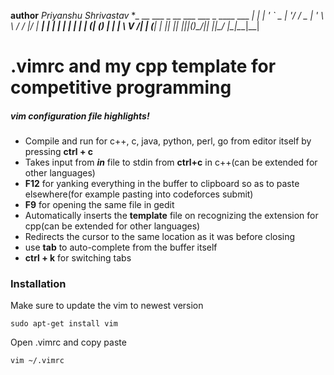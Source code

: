 **author** _Priyanshu Shrivastav_
 *_ __ ___  _ __ ___ ___  _ ____   ___  ___| |_ 
 | '_ ` _ \| '__/ __/ _ \| '_ \ \ / / |/ __| __|
 | | | | | | | | (_| (_) | | | \ V /| | (__| |_ 
 |_| |_| |_|_|(_)___\___/|_| |_|\_/ |_|\___|\__|
    
# .vimrc and my cpp template for competitive programming
##### vim configuration file highlights!
  - Compile and run for c++, c, java, python, perl, go from editor itself by pressing **ctrl + c**
  - Takes input from _**in**_ file to stdin from **ctrl+c** in c++(can be extended for other languages)
  - **F12** for yanking everything in the buffer to clipboard so as to paste elsewhere(for example pasting into codeforces submit)
  - **F9** for opening the same file in gedit
  - Automatically inserts the **template** file on recognizing the extension for cpp(can be extended for other languages)
  - Redirects the cursor to the same location as it was before closing
  - use **tab** to auto-complete from the buffer itself
  - **ctrl + k** for switching tabs

### Installation

Make sure to update the vim to newest version
```ssh
sudo apt-get install vim
```
Open .vimrc and copy paste
```ssh
vim ~/.vimrc
```

